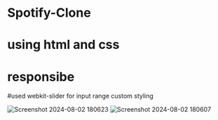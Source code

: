 # Spotify-Clone
# using html and css 
# responsibe 
#used 
webkit-slider for input range custom styling



![Screenshot 2024-08-02 180623](https://github.com/user-attachments/assets/1910bba3-f068-4a7f-aec0-d3ea38eac89e)
![Screenshot 2024-08-02 180607](https://github.com/user-attachments/assets/86f7c284-a042-45f8-b1d0-bfb945417301)

